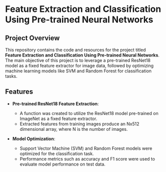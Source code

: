 # Feature Extraction and Classification Using Pre-trained Neural Networks

## Project Overview

This repository contains the code and resources for the project titled **Feature Extraction and Classification Using Pre-trained Neural Networks**. The main objective of this project is to leverage a pre-trained ResNet18 model as a fixed feature extractor for image data, followed by optimizing machine learning models like SVM and Random Forest for classification tasks.

## Features

- **Pre-trained ResNet18 Feature Extraction**:
  - A function was created to utilize the ResNet18 model pre-trained on ImageNet as a fixed feature extractor.
  - Extracted features from training images produce an Nx512 dimensional array, where N is the number of images.

- **Model Optimization**:
  - Support Vector Machine (SVM) and Random Forest models were optimized for the classification task.
  - Performance metrics such as accuracy and F1 score were used to evaluate model performance on test data.
